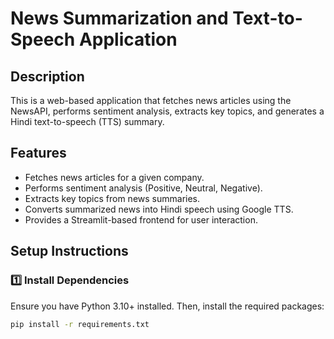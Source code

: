 # News Summarization and Text-to-Speech Application

## Description
This is a web-based application that fetches news articles using the NewsAPI, performs sentiment analysis, extracts key topics, and generates a Hindi text-to-speech (TTS) summary.

## Features
- Fetches news articles for a given company.
- Performs sentiment analysis (Positive, Neutral, Negative).
- Extracts key topics from news summaries.
- Converts summarized news into Hindi speech using Google TTS.
- Provides a Streamlit-based frontend for user interaction.

## Setup Instructions

### 1️⃣ Install Dependencies
Ensure you have Python 3.10+ installed. Then, install the required packages:
```bash
pip install -r requirements.txt
